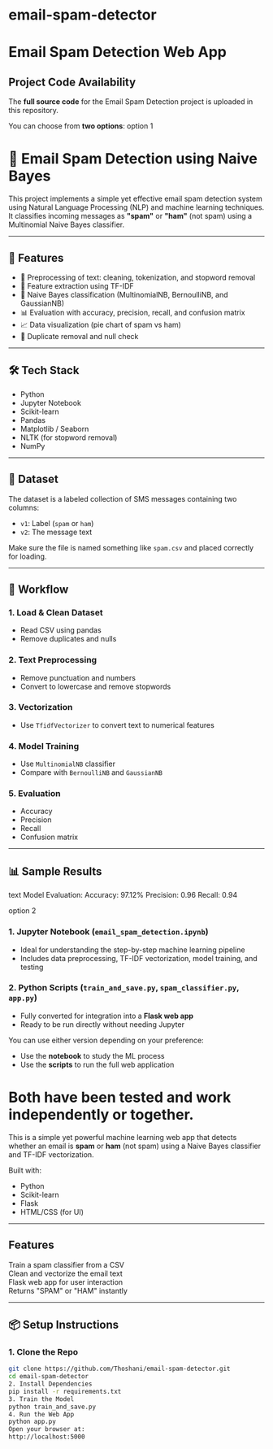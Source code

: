 # email-spam-detector
#  Email Spam Detection Web App


##  Project Code Availability

The **full source code** for the Email Spam Detection project is uploaded in this repository.

You can choose from **two options**:
option 1
# 📧 Email Spam Detection using Naive Bayes

This project implements a simple yet effective email spam detection system using Natural Language Processing (NLP) and machine learning techniques. It classifies incoming messages as **"spam"** or **"ham"** (not spam) using a Multinomial Naive Bayes classifier.

---

## 🚀 Features

- 📑 Preprocessing of text: cleaning, tokenization, and stopword removal
- 🧠 Feature extraction using TF-IDF
- 🤖 Naive Bayes classification (MultinomialNB, BernoulliNB, and GaussianNB)
- 📊 Evaluation with accuracy, precision, recall, and confusion matrix
- 📈 Data visualization (pie chart of spam vs ham)
- 🧹 Duplicate removal and null check

---

## 🛠️ Tech Stack

- Python
- Jupyter Notebook
- Scikit-learn
- Pandas
- Matplotlib / Seaborn
- NLTK (for stopword removal)
- NumPy

---

## 📂 Dataset

The dataset is a labeled collection of SMS messages containing two columns:

- `v1`: Label (`spam` or `ham`)
- `v2`: The message text

Make sure the file is named something like `spam.csv` and placed correctly for loading.

---

## 🧪 Workflow

### 1. **Load & Clean Dataset**
- Read CSV using pandas
- Remove duplicates and nulls

### 2. **Text Preprocessing**
- Remove punctuation and numbers
- Convert to lowercase and remove stopwords

### 3. **Vectorization**
- Use `TfidfVectorizer` to convert text to numerical features

### 4. **Model Training**
- Use `MultinomialNB` classifier
- Compare with `BernoulliNB` and `GaussianNB`

### 5. **Evaluation**
- Accuracy
- Precision
- Recall
- Confusion matrix

---

## 📊 Sample Results

text
Model Evaluation:
Accuracy:  97.12%
Precision: 0.96
Recall:    0.94

option 2
###  1. Jupyter Notebook (`email_spam_detection.ipynb`)
- Ideal for understanding the step-by-step machine learning pipeline
- Includes data preprocessing, TF-IDF vectorization, model training, and testing

###  2. Python Scripts (`train_and_save.py`, `spam_classifier.py`, `app.py`)
- Fully converted for integration into a **Flask web app**
- Ready to be run directly without needing Jupyter

You can use either version depending on your preference:
- Use the **notebook** to study the ML process
- Use the **scripts** to run the full web application

 Both have been tested and work independently or together.
===================================================================================================================================================================
This is a simple yet powerful machine learning web app that detects whether an email is **spam** or **ham** (not spam) using a Naive Bayes classifier and TF-IDF vectorization.

 Built with:
- Python
- Scikit-learn
- Flask
- HTML/CSS (for UI)

---

## Features

 Train a spam classifier from a CSV  
 Clean and vectorize the email text  
 Flask web app for user interaction  
 Returns "SPAM" or "HAM" instantly

---

## 📦 Setup Instructions

### 1. Clone the Repo

```bash
git clone https://github.com/Thoshani/email-spam-detector.git
cd email-spam-detector
2. Install Dependencies
pip install -r requirements.txt
3. Train the Model
python train_and_save.py
4. Run the Web App
python app.py
Open your browser at:
http://localhost:5000
